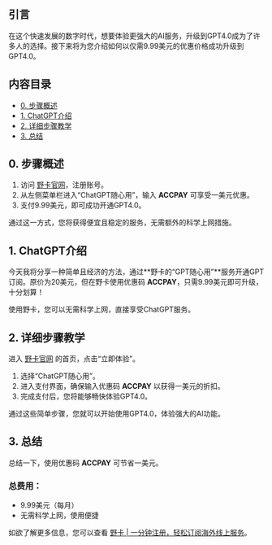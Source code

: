 ## 引言

在这个快速发展的数字时代，想要体验更强大的AI服务，升级到GPT4.0成为了许多人的选择。接下来将为您介绍如何以仅需9.99美元的优惠价格成功升级到GPT4.0。

## 内容目录

- [0. 步骤概述](#0-步骤概述)
- [1. ChatGPT介绍](#1-ChatGPT介绍)
- [2. 详细步骤教学](#2-详细步骤教学)
- [3. 总结](#3-总结)

## 0. 步骤概述

1. 访问 [野卡官网](https://bit.ly/bewildcard)，注册账号。
2. 从左侧菜单栏进入“ChatGPT随心用”，输入 **ACCPAY** 可享受一美元优惠。
3. 支付9.99美元，即可成功开通GPT4.0。

通过这一方式，您将获得便宜且稳定的服务，无需额外的科学上网措施。

## 1. ChatGPT介绍

今天我将分享一种简单且经济的方法，通过**野卡的“GPT随心用”**服务开通GPT订阅。原价为20美元，但在野卡使用优惠码 **ACCPAY**，只需9.99美元即可升级，十分划算！

使用野卡，您可以无需科学上网，直接享受ChatGPT服务。

## 2. 详细步骤教学

进入 [野卡官网](https://bit.ly/bewildcard) 的首页，点击“立即体验”。

1. 选择“ChatGPT随心用”。
2. 进入支付界面，确保输入优惠码 **ACCPAY** 以获得一美元的折扣。
3. 完成支付后，您将能够畅快体验GPT4.0。

通过这些简单步骤，您就可以开始使用GPT4.0，体验强大的AI功能。

## 3. 总结

总结一下，使用优惠码 **ACCPAY** 可节省一美元。

### 总费用：
- 9.99美元（每月）
- 无需科学上网，使用便捷

如欲了解更多信息，您可以查看 [野卡 | 一分钟注册，轻松订阅海外线上服务](https://bit.ly/bewildcard)。